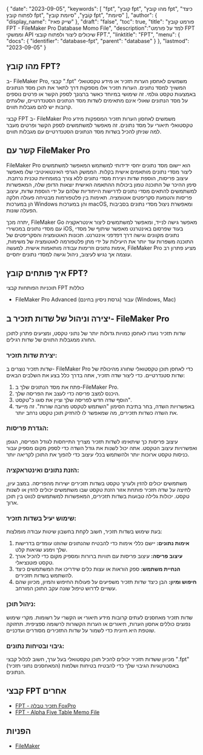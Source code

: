 {
"date": "2023-09-05",
  "keywords": [
"fpt",
"קובץ fpt",
"מהו קובץ fpt",
"כיצד לפתוח קובץ fpt",
"קוֹבֶץ",
"סיומת קובץ fpt",
"סיומת"
],
  "author": {
"display_name": "שייק פאיז"
},
"draft": "false",
"toc": true,
"title": "פורמט קובץ FPT - FileMaker Pro Database Momo File",
  "description":"למד על פורמט FPT וממשקי API שיכולים ליצור ולפתוח קובצי FPT.",
"linktitle": "FPT",
  "menu": {
    "docs": {
      "identifier": "database-fpt",
      "parent": "database"
}
},
"lastmod": "2023-09-05"
}

## מהו קובץ FPT?

ב- FileMaker Pro, קבצי ".fpt" משמשים לאחסון הערות תזכיר או מידע טקסטואלי המשויך למסד נתונים. הערות תזכיר אלו מספקות דרך לתאר את תוכן מסד הנתונים באמצעות טקסט גולמי. זה שימושי במיוחד כאשר ברצונך לספק הקשר או פרטים נוספים על מסד הנתונים שאולי אינם מתאימים לשדות מסד הנתונים הסטנדרטיים, שלעתים קרובות יש להם מגבלות תווים.

קבצי FPT ב- FileMaker Pro משמשים לאחסון הערות תזכיר המספקות מידע טקסטואלי תיאורי על מסד נתונים. זה מאפשר למשתמשים לספק הקשר ופרטים מעבר למה שניתן להכיל בשדות מסד הנתונים הסטנדרטיים עם מגבלות תווים.

## קשר עם FileMaker Pro

FileMaker Pro הוא יישום מסד נתונים יחסי ידידותי למשתמש המאפשר למשתמשים ליצור מסדי נתונים מותאמים אישית בקלות. הממשק הגרפי האינטואיטיבי שלו מאפשר עיצוב פריסות, הוספת שדות ויצירת מסדי נתונים ללא צורך במומחיות טכנית נרחבת. סימן ההיכר של התוכנה טמון ביכולות ההתאמה האישית יוצאות הדופן שלה, המאפשרות למשתמשים להתאים מסדי נתונים לדרישות הייחודיות שלהם על ידי הוספת שדות, עיצוב פריסות והטמעת סקריפטים אוטומציה. תאימות בין פלטפורמות מבטיחה פעולה חלקה הן במערכות Windows והן במערכות macOS, ומאפשרת ניצול מסדי נתונים בסביבות הפעלה שונות.

יתרה מכך, FileMaker Go מאפשר גישה לנייד, ומאפשר למשתמשים ליצור אינטראקציה עם מסדי נתונים במכשירי iOS, בעוד שפרסום באינטרנט מאפשר שיתוף של מסדי נתונים מקוונים וגישה דרך דפדפני אינטרנט. תכונות האוטומציה והסקריפטים של התוכנה משפרות עוד יותר את היעילות על ידי מתן פלטפורמה לאוטומציה של משימות, אימות נתונים וזרימות עבודה מותאמות אישית. למעשה, FileMaker Pro מציע פתרון רב עוצמה אך נגיש לעיצוב, ניהול וגישה למסדי נתונים יחסיים.

## איך פותחים קובץ FPT?

תוכניות הפותחות קבצי FPT כוללות

- FileMaker Pro Advanced (גרסת ניסיון בחינם) עבור (Windows, Mac)

## יצירה וניהול של שדות תזכיר ב- FileMaker Pro

שדות תזכיר נועדו לאחסן כמויות גדולות יותר של נתוני טקסט, ומציעים פתרון לתוכן החורג ממגבלות התווים של שדות רגילים.

### יצירת שדות תזכיר:

שדות תזכיר נוצרים ב- FileMaker Pro כדי לאחסן תוכן טקסטואלי שחורג מהיכולת של שדות סטנדרטיים. כדי ליצור שדה תזכיר, אתה בדרך כלל בצע את השלבים הבאים:

1. פתח את מסד הנתונים שלך ב-FileMaker Pro.
2. היכנס למצב פריסה כדי לעצב את הפריסה שלך.
3. הוסף שדה חדש לפריסה שלך וציין את סוגו כ"טקסט".
4. באפשרויות השדה, בחר בתיבת הסימון "השתמש לטקסט מרובה שורות". זה מייעד את השדה כשדות תזכירים, מה שמאפשר לו להחזיק תוכן טקסט נרחב יותר.

### הגדרת פריסות:

עיצוב פריסות כך שיתאימו לשדות תזכיר מצריך התייחסות לגודל הפריסה, הגופן ואפשרויות עיצוב הטקסט. אתה יכול לשנות את גודל השדה כדי לספק מקום מספיק עבור כניסות טקסט ארוכות יותר ולהשתמש בכלי עיצוב כדי להפוך את התוכן לקריאה יותר.

### הזנת נתונים ואינטראקציה:

משתמשים יכולים להזין ולערוך טקסט בשדות תזכירים ישירות מהפריסה. במצב עיון, לחיצה על שדה תזכיר פותחת אזור הזנת טקסט שבו משתמשים יכולים להזין או לשנות טקסט. יכולות גלילה טבועות בשדות תזכירים, המאפשרות למשתמשים לנווט בין תוכן ארוך.

### שימוש יעיל בשדות תזכיר:

בעת שימוש בשדות תזכיר, חשוב לקחת בחשבון שיטות עבודה מומלצות:

1. **אימות נתונים:** יישם כללי אימות כדי להבטיח שהנתונים שהוזנו עומדים בדרישות שלך וימנע שגיאות קלט.
2. **עיצוב פריסה:** עיצוב פריסות עם תוויות ברורות ומספיק מקום כדי להכיל אורך טקסט פוטנציאלי.
3. **הנחיית משתמש:** ספק הוראות או עצות כלים שידריכו את המשתמשים כיצד להשתמש בשדות תזכירים.
4. **חיפוש ומיון:** הבן כיצד שדות תזכיר משפיעים על פעולות החיפוש והמיון, מכיוון שהם עשויים לדרוש טיפול שונה עקב התוכן המורחב.

### ניהול תוכן:

שדות תזכיר מאחסנים לעתים קרובות מידע תיאורי או הקשרי על רשומות. מקרי שימוש נפוצים כוללים אחסון הערות, תיאורים או הערות הקשורות לרשומה ספציפית. תחזוקה שוטפת היא חיונית כדי לשמור על שדות התזכירים מסודרים ועדכניים.

### גיבוי ובטיחות נתונים:

מכיוון ששדות תזכיר יכולים להכיל תוכן טקסטואלי בעל ערך, חשוב לכלול קבצי ".fpt" (המאחסנים נתוני תזכיר) באסטרטגיות הגיבוי שלך כדי להבטיח בטיחות ושלמות הנתונים.

## קבצי FPT אחרים

- [FPT - תזכיר טבלה FoxPro](/he/database/fpt-foxpro/)
- [FPT - Alpha Five Table Memo File](/he/database/fpt-alphafive/)

## הפניות
* [FileMaker](https://en.wikipedia.org/wiki/FileMaker)

